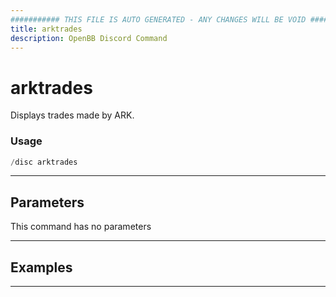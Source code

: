 ```yaml
---
########### THIS FILE IS AUTO GENERATED - ANY CHANGES WILL BE VOID ###########
title: arktrades
description: OpenBB Discord Command
---
```


# arktrades

Displays trades made by ARK.

### Usage

```python wordwrap
/disc arktrades
```

---

## Parameters

This command has no parameters



---

## Examples


---
